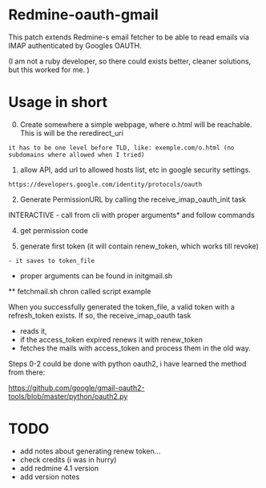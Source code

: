 # Redmine-oauth-gmail

This patch extends Redmine-s email fetcher to be able to read emails via IMAP authenticated by Googles OAUTH.

(I am not a ruby developer, so there could exists better, cleaner solutions, but this worked for me. )

# Usage in short

  0. Create somewhere a simple webpage, where o.html will be reachable. This is will be the reredirect_uri

    it has to be one level before TLD, like: exemple.com/o.html (no subdomains where allowed when I tried)

  1. allow API, add url to allowed hosts list, etc in google security settings.

    https://developers.google.com/identity/protocols/oauth

  2. Generate PermissionURL by calling the receive_imap_oauth_init task
    
 INTERACTIVE - call from cli with proper arguments* and follow commands

  4. get permission code

  5. generate first token (it will contain renew_token, which works till revoke)

    - it saves to token_file 

* proper arguments can be found in initgmail.sh

** fetchmail.sh chron called script example


When you successfully generated the token_file, a valid token with a refresh_token exists. If so, the receive_imap_oauth task 
  - reads it,
  - if the access_token expired renews it with renew_token
  - fetches the mails with access_token and process them in the old way.

Steps 0-2 could be done with python oauth2, i have learned the method from there:

 https://github.com/google/gmail-oauth2-tools/blob/master/python/oauth2.py

# TODO
- add notes about generating renew token...
- check credits (i was in hurry)
- add redmine 4.1 version
- add version notes

